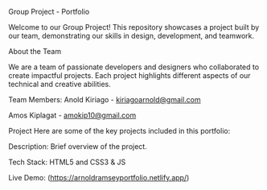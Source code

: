 Group Project - Portfolio

Welcome to our Group Project! This repository showcases a project built by our team, demonstrating our skills in design, development, and teamwork.

About the Team

We are a team of passionate developers and designers who collaborated to create impactful projects. Each project highlights different aspects of our technical and creative abilities.

Team Members:
Anold Kiriago - kiriagoarnold@gmail.com


Amos Kiplagat - amokip10@gmail.com

Project
Here are some of the key projects included in this portfolio:

Description: Brief overview of the project.

Tech Stack: HTML5 and CSS3 & JS

Live Demo: (https://arnoldramseyportfolio.netlify.app/)

